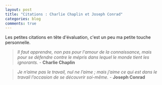 ```yaml
---
layout: post
title: "Citations : Charlie Chaplin et Joseph Conrad"
categories: blog
comments: true
---
```


Les petites citations en tête d'évaluation, c'est un peu ma petite touche personnelle.

> *Il faut apprendre, non pas pour l'amour de la connaissance, mais pour se défendre contre le mépris dans lequel le monde tient les ignorants.* - **Charlie Chaplin**

> *Je n’aime pas le travail, nul ne l’aime ; mais j’aime ce qui est dans le travail l’occasion de se découvrir soi-même.* - **Joseph Conrad**





